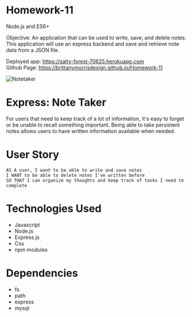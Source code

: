 # Homework-11
Node.js and ES6+

Objective: An application that can be used to write, save, and delete notes. This application will use an express backend and save and retrieve note data from a JSON file.

Deployed app: https://salty-forest-70625.herokuapp.com  <br/> 
Github Page: https://brittanymorrisdesign.github.io/Homework-11

![Notetaker](https://user-images.githubusercontent.com/44029053/74582986-8694b900-4f90-11ea-9ef3-3ab2ff991b12.gif)


# Express: Note Taker
For users that need to keep track of a lot of information, it's easy to forget or be unable to recall something important. Being able to take persistent notes allows users to have written information available when needed.

# User Story
```
AS A user, I want to be able to write and save notes
I WANT to be able to delete notes I've written before
SO THAT I can organize my thoughts and keep track of tasks I need to complete
```

# Technologies Used
* Javascript
* Node.js
* Express.js
* Css
* npm modules

# Dependencies
* fs
* path
* express
* mysql
